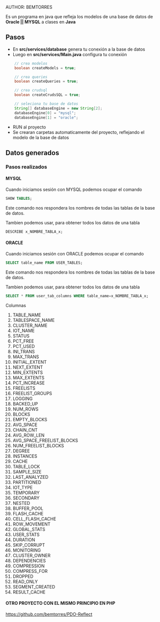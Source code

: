 AUTHOR: BEMTORRES

Es un programa en java que refleja los modelos de una base de datos de **Oracle || MYSQL** a clases en **Java**


## Pasos

- En **src/services/database** genera tu conexión a la base de datos
- Luego en **src/services/Main.java** configura tu conexión

```java
    // crea modelos
    boolean createModels = true;

    // crea queries
    boolean createQueries = true;

    // crea crudsql
    boolean createCrudsSQL = true;

    // seleciona tu base de datos
    String[] databaseEngine = new String[2];
    databaseEngine[0] = "mysql";
    databaseEngine[1] = "oracle";
```
- RUN al proyecto
- Se crearan carpetas automaticamente del proyecto, reflejando el modelo de la base de datos

## Datos generados   



### Pasos realizados

#### MYSQL

Cuando iniciamos sesión con MYSQL podemos ocupar el comando 
```SQL
SHOW TABLES;
```
Este comando nos respondera los nombres de todas las tablas de la base de datos.

Tambien podemos usar, para obtener todos los datos de una tabla
```SQL
DESCRIBE x_NOMBRE_TABLA_x;
```


#### ORACLE

Cuando iniciamos sesión con ORACLE podemos ocupar el comando 
```SQL
SELECT table_name FROM USER_TABLES;
``` 
Este comando nos respondera los nombres de todas las tablas de la base de datos.

Tambien podemos usar, para obtener todos los datos de una tabla
```sql
SELECT * FROM user_tab_columns WHERE table_name=x_NOMBRE_TABLA_x;
```

Columnas
1. TABLE_NAME
2. TABLESPACE_NAME
3. CLUSTER_NAME
4. IOT_NAME
5. STATUS
6. PCT_FREE
7. PCT_USED
8. INI_TRANS
9. MAX_TRANS
10. INITIAL_EXTENT
11. NEXT_EXTENT
12. MIN_EXTENTS
13. MAX_EXTENTS
14. PCT_INCREASE
15. FREELISTS
16. FREELIST_GROUPS
17. LOGGING
18. BACKED_UP
19. NUM_ROWS
20. BLOCKS
21. EMPTY_BLOCKS
22. AVG_SPACE
23. CHAIN_CNT
24. AVG_ROW_LEN
25. AVG_SPACE_FREELIST_BLOCKS
26. NUM_FREELIST_BLOCKS
27. DEGREE
28. INSTANCES
29. CACHE
30. TABLE_LOCK
31. SAMPLE_SIZE
32. LAST_ANALYZED
33. PARTITIONED
34. IOT_TYPE
35. TEMPORARY
36. SECONDARY
37. NESTED
38. BUFFER_POOL
39. FLASH_CACHE
40. CELL_FLASH_CACHE
41. ROW_MOVEMENT
42. GLOBAL_STATS
43. USER_STATS
44. DURATION
45. SKIP_CORRUPT
46. MONITORING
47. CLUSTER_OWNER
48. DEPENDENCIES
49. COMPRESSION
50. COMPRESS_FOR
51. DROPPED
52. READ_ONLY
53. SEGMENT_CREATED
54. RESULT_CACHE


#### OTRO PROYECTO CON EL MISMO PRINCIPIO EN PHP
https://github.com/bemtorres/PDO-Reflect